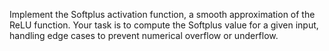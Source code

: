 Implement the Softplus activation function, a smooth approximation of the ReLU function. Your task is to compute the Softplus value for a given input, handling edge cases to prevent numerical overflow or underflow.
